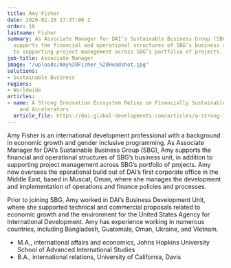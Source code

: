 ```yaml
---
title: Amy Fisher
date: 2020-02-28 17:37:00 Z
order: 10
lastname: Fisher
summary: As Associate Manager for DAI’s Sustainable Business Group (SBG), Amy Fisher
  supports the financial and operational structures of SBG’s business unit, in addition
  to supporting project management across SBG’s portfolio of projects.
job-title: Associate Manager
image: "/uploads/Amy%20Fisher_%20Headshot.jpg"
solutions:
- Sustainable Business
regions:
- Worldwide
articles:
- name: A Strong Innovation Ecosystem Relies on Financially Sustainable Incubators
    and Accelerators
  article_file: https://dai-global-developments.com/articles/a-strong-innovation-ecosystem-relies-on-financially-sustainable-incubators-and-accelerators?utm_source=daidotcom
---
```


Amy Fisher is an international development professional with a background in economic growth and gender inclusive programming. As Associate Manager for DAI’s Sustainable Business Group (SBG), Amy supports the financial and operational structures of SBG’s business unit, in addition to supporting project management across SBG’s portfolio of projects. Amy now oversees the operational build out of DAI’s first corporate office in the Middle East, based in Muscat, Oman, where she manages the development and implementation of operations and finance policies and processes. 

Prior to joining SBG, Amy worked in DAI’s Business Development Unit, where she supported technical and commercial proposals related to economic growth and the environment for the United States Agency for International Development. Amy has experience working in numerous countries, including Bangladesh, Guatemala, Oman, Ukraine, and Vietnam. 

* M.A., international affairs and economics, Johns Hopkins University School of Advanced International Studies 
* B.A., international relations, University of California, Davis